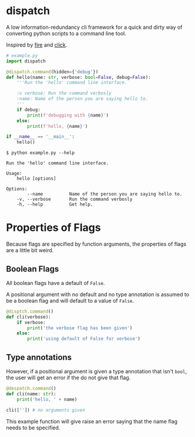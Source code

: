 # dispatch

A low information-redundancy cli framework for a quick and dirty way of converting python scripts to a command line tool.

Inspired by [fire](https://github.com/google/python-fire) and [click](https://click.palletsprojects.com/).

[docs.python]: # (cat example.py)
```python
# example.py
import dispatch

@dispatch.command(hidden={'debug'})
def hello(name: str, verbose: bool=False, debug=False):
    '''Run the 'hello' command line interface.

    :v verbose: Run the command verbosly
    :name: Name of the person you are saying hello to.
    '''
    if debug:
        print(f'debugging with {name}')
    else:
        print(f'hello, {name}')

if __name__ == '__main__':
    hello()
```

```
$ python example.py --help
```

[docs]: # (python example.py --help)
```
Run the 'hello' command line interface.

Usage:
    hello [options]

Options:
        --name          Name of the person you are saying hello to.
    -v, --verbose       Run the command verbosly
    -h, --help          Get help.
```

Properties of Flags
===================
Because flags are specified by function arguments, the properties of flags are a little bit weird.

Boolean Flags
-------------
All boolean flags have a default of `False`.

A positional argument with no default and no type annotation is assumed to be a boolean flag and will default to a value of `False`.
```python
@disptch.command()
def cli(verbose):
    if verbose:
        print('the verbose flag has been given')
    else:
        print('using default of False for verbose')
```

Type annotations
----------------
However, if a positional argument is given a type annotation that isn't `bool`, the user will get an error if the do not give that flag.
```python
@despatch.command()
def cli(name: str):
    print('hello, ' + name)

cli(['']) # no arguments given
```
This example function will give raise an error saying that the name flag needs to be specified.